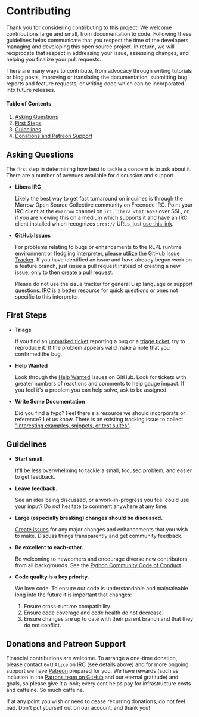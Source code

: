 # Contributing

Thank you for considering contributing to this project! We welcome contributions large and small, from documentation to code. Following these guidelines helps communicate that you respect the time of the developers managing and developing this open source project. In return, we will reciprocate that respect in addressing your issue, assessing changes, and helping you finalize your pull requests.

There are many ways to contribute, from advocacy through writing tutorials or blog posts, improving or translating the documentation, submitting bug reports and feature requests, or writing code which can be incorporated into future releases.


#### Table of Contents

1. [Asking Questions](#asking-questions)
2. [First Steps](#first-steps)
3. [Guidelines](#guidelines)
4. [Donations and Patreon Support](#donations-and-patreon-support)


## Asking Questions

The first step in determining how best to tackle a concern is to ask about it. There are a number of avenues available for discussion and support.

* **Libera IRC**

  Likely the best way to get fast turnaround on inquiries is through the Marrow Open Source Collective community on Freenode IRC.  Point your IRC client at the `#marrow` channel on `irc.libera.chat:6697` over SSL, or, if you are viewing this on a medium which supports it and have an IRC client installed which recognizes `ircs://` URLs, just [use this link](ircs://irc.libera.chat:6697/%23marrow).

* **GitHub Issues**

  For problems relating to bugs or enhancements to the REPL runtime environment or fledgling interpreter, please utilize the [GitHub Issue Tracker](https://github.com/amcgregor/es6-toy-lisp/issues). If you have identified an issue and have already begun work on a feature branch, just issue a pull request instead of creating a new issue, only to then create a pull request.

  Please do not use the issue tracker for general Lisp language or support questions. IRC is a better resource for quick questions or ones not specific to this interpreter.


## First Steps

* **Triage**

  If you find an [unmarked ticket](https://github.com/amcgregor/es6-toy-lisp/issues?q=is%3Aopen+is%3Aissue+no%3Alabel) reporting a bug or a [triage ticket](https://github.com/amcgregor/es6-toy-lisp/labels/org%3Atriage), try to reproduce it. If the problem appears valid make a note that you confirmed the bug.

* **Help Wanted**

  Look through the [Help Wanted](https://github.com/amcgregor/es6-toy-lisp/issues?q=is%3Aopen+label%3Aorg%3Ahelp-wanted+sort%3Aupdated-asc) issues on GitHub. Look for tickets with greater numbers of reactions and comments to help gauge impact. If you feel it's a problem you can help solve, ask to be assigned.

* **Write Some Documentation**

  Did you find a typo? Feel there's a resource we should incorporate or reference? Let us know. There is an existing tracking issue to collect ["interesting examples, snippets, or test suites"](https://github.com/amcgregor/es6-toy-lisp/issues/7).


## Guidelines

* **Start small.**

  It'll be less overwhelming to tackle a small, focused problem, and easier to get feedback.

* **Leave feedback.**

  See an idea being discussed, or a work-in-progress you feel could use your input? Do not hesitate to comment anywhere at any time.

* **Large (especially breaking) changes should be discussed.**

  [Create issues](https://github.com/amcgregor/es6-toy-lisp/issues/new) for any major changes and enhancements that you wish to make. Discuss things transparently and get community feedback.

* **Be excellent to each-other.**

  Be welcoming to newcomers and encourage diverse new contributors from all backgrounds. See the [Python Community Code of Conduct](https://www.python.org/psf/codeofconduct/).

* **Code quality is a key priority.**

  We love code. To ensure our code is understandable and maintainable long into the future it is important that changes:

  1. Ensure cross-runtime compatibility.
  2. Ensure code coverage and code health do not decrease.
  3. Ensure changes are up to date with their parent branch and that they do not conflict.


## Donations and Patreon Support

Financial contributions are welcome. To arrange a one-time donation, please contact `GothAlice` on IRC (see details above) and for more ongoing support we have [Patreon](https://www.patreon.com/GothAlice) prepared for you. We have rewards (such as inclusion in the [Patrons team on GitHub](https://github.com/orgs/marrow/teams/patrons) and our eternal gratitude) and goals, so please give it a look; every cent helps pay for infrastructure costs and caffeine. So much caffeine.

If at any point you wish or need to cease recurring donations, do not feel bad. Don't put yourself out on our account, and thank you!
